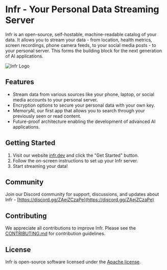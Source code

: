 # Infr - Your Personal Data Streaming Server

Infr is an open-source, self-hostable, machine-readable catalog of your data. It allows you to stream your data - from location, health metrics, screen recordings, phone camera feeds, to your social media posts - to your personal server. This forms the building block for the next generation of AI applications.

![Infr Logo](./assets/images/logo.png)

## Features

- Stream data from various sources like your phone, laptop, or social media accounts to your personal server.
- Encryption options to secure your personal data with your own key.
- MemoryAI, our first app that allows you to search through your previously seen or read content.
- Future-proof architecture enabling the development of advanced AI applications.

## Getting Started

1. Visit our website [infr.dev](https://www.infr.dev) and click the "Get Started" button.
2. Follow the on-screen instructions to set up your Infr server.
3. Start streaming your data!

## Community

Join our Discord community for support, discussions, and updates about Infr - [https://discord.gg/ZAejZCzaPe](https://discord.gg/ZAejZCzaPe)

## Contributing

We appreciate all contributions to improve Infr. Please see the [CONTRIBUTING.md](CONTRIBUTING.md) for contribution guidelines.

## License

Infr is open-source software licensed under the [Apache license](LICENSE.txt).
